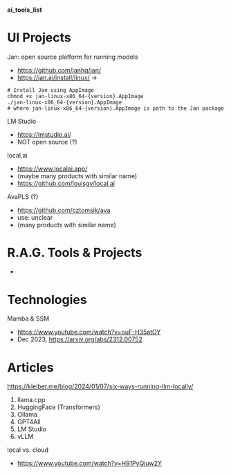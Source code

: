 #### ai_tools_list



# UI Projects


Jan: open source platform for running models
- https://github.com/janhq/jan/
- https://jan.ai/install/linux/ ->
```
# Install Jan using AppImage
chmod +x jan-linux-x86_64-{version}.AppImage
./jan-linux-x86_64-{version}.AppImage
# where jan-linux-x86_64-{version}.AppImage is path to the Jan package
```
LM Studio 
- https://lmstudio.ai/
- NOT open source (?)

local.ai
- https://www.localai.app/
- (maybe many products with similar name)
- https://github.com/louisgv/local.ai

AvaPLS (?)
- https://github.com/cztomsik/ava
- use: unclear
- (many products with similar name)



# R.A.G. Tools & Projects
-


# Technologies

Mamba & SSM
- https://www.youtube.com/watch?v=ouF-H35atOY
- Dec 2023, https://arxiv.org/abs/2312.00752


# Articles

https://kleiber.me/blog/2024/01/07/six-ways-running-llm-locally/
1. llama.cpp
2. HuggingFace (Transformers)
3. Ollama
4. GPT4All
5. LM Studio
6. vLLM

local vs. cloud
- https://www.youtube.com/watch?v=H91PyQjuw2Y
